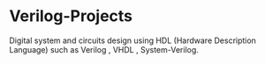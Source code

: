 # Verilog-Projects
Digital system and circuits design using HDL (Hardware Description Language) such as Verilog , VHDL , System-Verilog.
